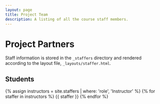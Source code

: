 ```yaml
---
layout: page
title: Project Team
description: A listing of all the course staff members.
---
```


# Project Partners

Staff information is stored in the `_staffers` directory and rendered according to the layout file, `_layouts/staffer.html`.

## Students

{% assign instructors = site.staffers | where: 'role', 'Instructor' %}
{% for staffer in instructors %}
{{ staffer }}
{% endfor %}

[//]: # ({% assign teaching_assistants = site.staffers | where: 'role', 'Teaching Assistant' %})

[//]: # ({% assign num_teaching_assistants = teaching_assistants | size %})

[//]: # ({% if num_teaching_assistants != 0 %})

[//]: # (## Teaching Assistants)

[//]: # ()
[//]: # ({% for staffer in teaching_assistants %})

[//]: # ({{ staffer }})

[//]: # ({% endfor %})

[//]: # ({% endif %})
